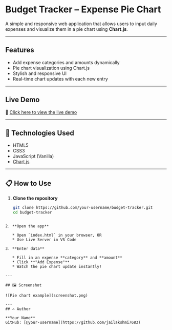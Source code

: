 # Budget Tracker – Expense Pie Chart

A simple and responsive web application that allows users to input daily expenses and visualize them in a pie chart using **Chart.js**.

---

## Features

- Add expense categories and amounts dynamically
- Pie chart visualization using Chart.js
- Stylish and responsive UI
- Real-time chart updates with each new entry

---

## Live Demo

🔗 [Click here to view the live demo](https://jailakshmi7683.github.io/budget-tracker/)

---

## 🔧 Technologies Used

- HTML5
- CSS3
- JavaScript (Vanilla)
- [Chart.js](https://www.chartjs.org/)

---

## 📋 How to Use

1. **Clone the repository**
   ```bash
   git clone https://github.com/your-username/budget-tracker.git
   cd budget-tracker
````

2. **Open the app**

   * Open `index.html` in your browser, OR
   * Use Live Server in VS Code

3. **Enter data**

   * Fill in an expense **category** and **amount**
   * Click **"Add Expense"**
   * Watch the pie chart update instantly!

---

## 🖼️ Screenshot

![Pie chart example](screenshot.png)

---
## ✍️ Author

**Your Name**
GitHub: [@your-username](https://github.com/jailakshmi7683)
